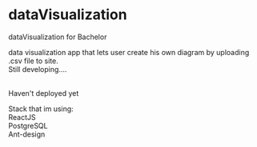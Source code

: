# dataVisualization
dataVisualization for Bachelor

data visualization app that lets user create his own diagram by uploading .csv file to site. </br>
Still developing.... </br></br>

Haven't deployed yet </br>

Stack that im using:</br>
ReactJS </br>
PostgreSQL </br>
Ant-design </br>

